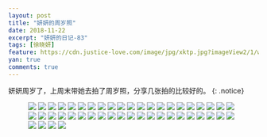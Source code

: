 ```yaml
---
layout: post
title: "妍妍的周岁照"
date: 2018-11-22
excerpt: "妍妍的日记-83"
tags: [徐晓妍]
feature: https://cdn.justice-love.com/image/jpg/xktp.jpg?imageView2/1/w/1200/h/500
yan: true
comments: true
---
```

妍妍周岁了，上周末带她去拍了周岁照，分享几张拍的比较好的。
{: .notice}
<figure>
    <img src="{{ site.staticUrl }}/yanyan/image/zhousui1.JPG?imageMogr2/auto-orient" />
    <img src="{{ site.staticUrl }}/yanyan/image/zhousui2.JPG?imageMogr2/auto-orient" />
    <img src="{{ site.staticUrl }}/yanyan/image/zhousui3.JPG?imageMogr2/auto-orient" />
    <img src="{{ site.staticUrl }}/yanyan/image/zhousui4.JPG?imageMogr2/auto-orient" />
    <img src="{{ site.staticUrl }}/yanyan/image/zhousui5.JPG?imageMogr2/auto-orient" />
    <img src="{{ site.staticUrl }}/yanyan/image/zhousui6.JPG?imageMogr2/auto-orient" />
    <img src="{{ site.staticUrl }}/yanyan/image/zhousui7.JPG?imageMogr2/auto-orient" />
    <img src="{{ site.staticUrl }}/yanyan/image/zhousui8.JPG?imageMogr2/auto-orient" />
    <img src="{{ site.staticUrl }}/yanyan/image/zhousui9.JPG?imageMogr2/auto-orient" />
    <img src="{{ site.staticUrl }}/yanyan/image/zhousui10.JPG?imageMogr2/auto-orient" />
    <img src="{{ site.staticUrl }}/yanyan/image/zhousui11.JPG?imageMogr2/auto-orient" />
    <img src="{{ site.staticUrl }}/yanyan/image/zhousui12.JPG?imageMogr2/auto-orient" />
    <img src="{{ site.staticUrl }}/yanyan/image/zhousui13.JPG?imageMogr2/auto-orient" />
    <img src="{{ site.staticUrl }}/yanyan/image/zhousui14.JPG?imageMogr2/auto-orient" />
    <img src="{{ site.staticUrl }}/yanyan/image/zhousui15.JPG?imageMogr2/auto-orient" />
    <img src="{{ site.staticUrl }}/yanyan/image/zhousui16.JPG?imageMogr2/auto-orient" />
    <img src="{{ site.staticUrl }}/yanyan/image/zhousui17.JPG?imageMogr2/auto-orient" />
    <img src="{{ site.staticUrl }}/yanyan/image/zhousui18.JPG?imageMogr2/auto-orient" />
    <img src="{{ site.staticUrl }}/yanyan/image/zhousui19.JPG?imageMogr2/auto-orient" />
    <img src="{{ site.staticUrl }}/yanyan/image/zhousui20.JPG?imageMogr2/auto-orient" />
    <img src="{{ site.staticUrl }}/yanyan/image/zhousui21.JPG?imageMogr2/auto-orient" />
    <img src="{{ site.staticUrl }}/yanyan/image/zhousui22.JPG?imageMogr2/auto-orient" />
    <img src="{{ site.staticUrl }}/yanyan/image/zhousui23.JPG?imageMogr2/auto-orient" />
    <img src="{{ site.staticUrl }}/yanyan/image/zhousui24.JPG?imageMogr2/auto-orient" />
    <img src="{{ site.staticUrl }}/yanyan/image/zhousui25.JPG?imageMogr2/auto-orient" />
    <img src="{{ site.staticUrl }}/yanyan/image/zhousui26.JPG?imageMogr2/auto-orient" />
    <img src="{{ site.staticUrl }}/yanyan/image/zhousui27.JPG?imageMogr2/auto-orient" />
    <img src="{{ site.staticUrl }}/yanyan/image/zhousui28.JPG?imageMogr2/auto-orient" />
    <img src="{{ site.staticUrl }}/yanyan/image/zhousui29.JPG?imageMogr2/auto-orient" />
    <img src="{{ site.staticUrl }}/yanyan/image/zhousui30.JPG?imageMogr2/auto-orient" />
    <img src="{{ site.staticUrl }}/yanyan/image/zhousui31.JPG?imageMogr2/auto-orient" />
    <img src="{{ site.staticUrl }}/yanyan/image/zhousui32.JPG?imageMogr2/auto-orient" />
    <img src="{{ site.staticUrl }}/yanyan/image/zhousui33.JPG?imageMogr2/auto-orient" />
    <img src="{{ site.staticUrl }}/yanyan/image/zhousui34.JPG?imageMogr2/auto-orient" />
    <img src="{{ site.staticUrl }}/yanyan/image/zhousui35.JPG?imageMogr2/auto-orient" />
    <img src="{{ site.staticUrl }}/yanyan/image/zhousui36.JPG?imageMogr2/auto-orient" />
    <img src="{{ site.staticUrl }}/yanyan/image/zhousui37.JPG?imageMogr2/auto-orient" />
    <img src="{{ site.staticUrl }}/yanyan/image/zhousui38.JPG?imageMogr2/auto-orient" />
    <img src="{{ site.staticUrl }}/yanyan/image/zhousui39.JPG?imageMogr2/auto-orient" />
    <img src="{{ site.staticUrl }}/yanyan/image/zhousui40.JPG?imageMogr2/auto-orient" />
    <img src="{{ site.staticUrl }}/yanyan/image/zhousui41.JPG?imageMogr2/auto-orient" />
    <img src="{{ site.staticUrl }}/yanyan/image/zhousui42.JPG?imageMogr2/auto-orient" />
    <img src="{{ site.staticUrl }}/yanyan/image/zhousui43.JPG?imageMogr2/auto-orient" />
    <img src="{{ site.staticUrl }}/yanyan/image/zhousui44.JPG?imageMogr2/auto-orient" />
    <img src="{{ site.staticUrl }}/yanyan/image/zhousui45.JPG?imageMogr2/auto-orient" />
    <img src="{{ site.staticUrl }}/yanyan/image/zhousui46.JPG?imageMogr2/auto-orient" />
</figure>

